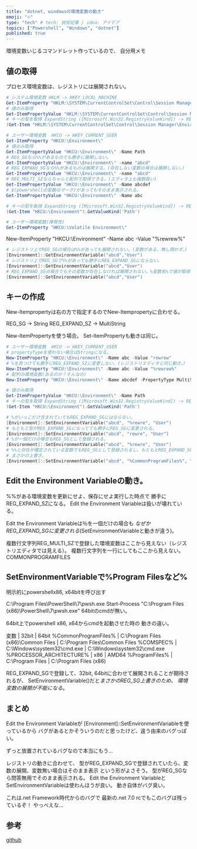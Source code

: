 ```yaml
---
title: "dotnet, windowsの環境変数の動き"
emoji: "🔥"
type: "tech" # tech: 技術記事 / idea: アイデア
topics: ["Powershell", "Windows", "dotnet"]
published: true
---
```


環境変数いじるコマンドレット作っているので、
自分用メモ

## 値の取得

プロセス環境変数は、レジストリには展開されない。

```powershell
# システム環境変数 HKLM -> HKEY_LOCAL_MACHINE 
Get-ItemProperty "HKLM:\SYSTEM\CurrentControlSet\Control\Session Manager\Environment"
# 値のみ取得
Get-ItemPropertyValue "HKLM:\SYSTEM\CurrentControlSet\Control\Session Manager\Environment" -Name Path
# キーの型を取得 ExpandString ([Microsoft.Win32.RegistryValueKind]) -> REG_EXPAND_SZ (レジストリ上)
(Get-Item "HKLM:\SYSTEM\CurrentControlSet\Control\Session Manager\Environment").GetValueKind('Path')

# ユーザー環境変数  HKCU -> HKEY_CURRENT_USER
Get-ItemProperty "HKCU:\Environment\"
# 値のみ取得
Get-ItemPropertyValue "HKCU:\Environment\" -Name Path
# REG_SGなら%%があるものでも勝手に展開しない。
Get-ItemPropertyValue "HKCU:\Environment\" -name "abcd"
# REG_EXPANd_SGなら%%があるものは展開する。(存在しない変数の場合は展開しない。)
Get-ItemPropertyValue "HKCU:\Environment\" -name "abcd"
# REG_MULTI_SZならちゃんと配列で取得できる。(エディタ上も複数扱い)
Get-ItemPropertyValue "HKCU:\Environment\" -Name abcdef
# $(powershellの変数のマーク)があってもそのまま表示される。
Get-ItemPropertyValue "HKCU:\Environment\" -Name abc

# キーの型を取得 ExpandString ([Microsoft.Win32.RegistryValueKind]) -> REG_EXPAND_SZ (レジストリ上)
(Get-Item "HKCU:\Environment").GetValueKind('Path')

# ユーザー環境変数(揮発性)
Get-ItemProperty "HKCU:\Volatile Environment\"
```

New-ItemProperty "HKCU:\Environment\" -Name abc -Value "%rewrew%"

```powershell
# レジストリ上でREG_SGの場合は%%があっても展開されない。(変数がある、無し問わず。)
[Environment]::GetEnvironmentVariable("abcd","User")
# レジストリ上でREG_SGで%%があっても勝手にREG_EXPAND_SGにならない。
[Environment]::GetEnvironmentVariable("abcd","User")
# REG_EXPAND_SGの場合でもその変数が存在しなければ展開されない。%変数名%で値が取得される
[Environment]::GetEnvironmentVariable("abcd","User")

```

## キーの作成

New-Itempropertyは右の方で指定するのでNew-Itempropertyに合わせる。

REG_SG -> String
REG_EXPAND_SZ -> MultiString

New-ItemPropertyを使う場合。
Set-ItemPropertyも動きは同じ。

```powershell
# ユーザー環境変数  HKCU -> HKEY_CURRENT_USER
# propertyTypeを使わない場合はStringになる。
New-ItemProperty "HKCU:\Environment\" -Name abc -Value "rewrew"
# %を見つけても勝手にREG_EXPAND_SZに変更しない。(レジストリエディタと同じ動き。)
New-ItemProperty "HKCU:\Environment\" -Name abc -Value "%rewrew%"
# 配列の環境変数(あるのか？そんなの)
New-ItemProperty "HKCU:\Environment\" -Name abcdef -PropertyType MultiString  -Value "hello", "world", "sir"

# 値のみ取得
Get-ItemPropertyValue "HKCU:\Environment\" -Name Path
# キーの型を取得 ExpandString ([Microsoft.Win32.RegistryValueKind]) -> REG_EXPAND_SZ (レジストリ上)
(Get-Item "HKCU:\Environment").GetValueKind('Path')
```

```powershell
# %がいっこだけ含まれていてもREG_EXPAND_SGにはならない。
[Environment]::SetEnvironmentVariable("abcd", "%rewre", "User")
# もともと型がREG_EXPAND_SGになってても勝手にREG_SGに変更される。
[Environment]::SetEnvironmentVariable("abcd", "rewre", "User")
# %が一個だけの場合もREG_SGとして登録される。
[Environment]::SetEnvironmentVariable("abcd", "%rewre", "User")
# %%と存在が確定されている変数でもREG_SGとして登録されるし、もともとREG_EXPAND_SGとして登録されていても
# まさかの上書き。
[Environment]::SetEnvironmentVariable("abcd", "%CommonProgramFiles%", "User")
```

## Edit the Environment Variableの動き。

%%がある環境変数を更新にせよ、保存にせよ実行した時点で
勝手にREG_EXPAND_SZになる。
Edit the Environment Variableは扱いが壊れている。

Edit the Environment Variableは％を一個だけの場合も
*なぜかREG_EXPAND_SGに変更される*(SetEnvironmentVariableと動きが違う)。

複数行文字列REG_MULTI_SZで登録した環境変数はここから見えない（レジストリエディタでは見える）。
複数行文字列を一行にしてもここから見えない。
COMMONPROGRAMFILES

## SetEnvironmentVariableで%Program Filesなど%

明示的にpowershellx86, x64bitを呼び出す

C:\Program Files\PowerShell\7\pwsh.exe
Start-Process  "C:\Program Files (x86)\PowerShell\7\pwsh.exe"
64bitのcmdが無い。

64bit上でpowershell x86, x64からcmdを起動させた時の
動きの違い。

変数                 |  32bit                               | 64bit
%CommonProgramFiles% |  C:\Program Files (x86)\Common Files | C:\Program Files\Common Files
%COMSPEC%            | C:\Windows\system32\cmd.exe          | C:\Windows\system32\cmd.exe
%PROCESSOR_ARCHITECTURE% | x86                              | AMD64
%ProgramFiles%         |        C:\Program Files            | C:\Program Files (x86)


REG_EXPAND_SGで登録して、32bit, 64bitに合わせて展開されることが期待されるが、
SetEnvironmentVariable()だと*まさかのREG_SG上書きのため、
環境変数の展開が不能になる*。

## まとめ

Edit the Environment Variableが
[Environment]::SetEnvironmentVariableを使っているから
バグがあるとかそういうのだと思ったけど、違う由来のバグっぽい。

ずっと放置されているバグなので本当にもう...

レジストリの動きに合わせて、
型がREG_EXPAND_SGで登録されていたら、変数の展開、変数無い場合はそのまま表示
という形がよさそう。
型がREG_SGなら問答無用でそのまま表示される。
Edit the Environment VariableとSetEnvironmentVariableは使わんほうが良い。
動き自体がバグ臭い。

これは.net Framework時代からのバグで
最新の.net 7.0 rcでもこのバグは残っているぞ！
やっべえな...

## 参考

[github](https://github.com/dotnet/runtime/issues/1442)
